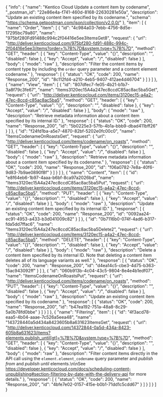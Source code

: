 {
  "info": {
    "name": "Kentico Cloud Update a content item by codename",
    "_postman_id": "22e86e4a-f741-460d-8168-22630281e50a",
    "description": "Update an existing content item specified by its codename.",
    "schema": "https://schema.getpostman.com/json/collection/v2.0.0/"
  },
  "item": [
    {
      "name": "Order",
      "item": [
        {
          "id": "4c984a03-7ebb-4756-8d5e-17295bc79a80",
          "name": "975bf280Fd91488c994c2f04416e5ee3ItemsGet8",
          "request": {
            "url": "http://deliver.kenticocloud.com/975bf280-fd91-488c-994c-2f04416e5ee3/items?order=%7B%7D&system.type=%7B%7D",
            "method": "GET",
            "header": [
              {
                "key": "Content-Type",
                "value": "{}",
                "description": "",
                "disabled": false
              },
              {
                "key": "Accept",
                "value": "*/*",
                "disabled": false
              }
            ],
            "body": {
              "mode": "raw"
            },
            "description": "Filter the content items by content type by including the `order` query parameter and a content element codename."
          },
          "response": [
            {
              "status": "OK",
              "code": 200,
              "name": "Response_200",
              "id": "8c112fd4-a210-4eb5-9407-412ae4d46704"
            }
          ]
        }
      ]
    },
    {
      "name": "View",
      "item": [
        {
          "id": "807dfec7-fe05-4b21-b1b7-3a8f79c3fe67",
          "name": "Items3120ec15A4a247ec8ccdC85ac8ac5ba5Get",
          "request": {
            "url": "http://deliver.kenticocloud.com/items/3120ec15-a4a2-47ec-8ccd-c85ac8ac5ba5",
            "method": "GET",
            "header": [
              {
                "key": "Content-Type",
                "value": "{}",
                "description": "",
                "disabled": false
              },
              {
                "key": "Accept",
                "value": "*/*",
                "disabled": false
              }
            ],
            "body": {
              "mode": "raw"
            },
            "description": "Retrieve metadata information about a content item specified by its internal ID."
          },
          "response": [
            {
              "status": "OK",
              "code": 200,
              "name": "Response_200",
              "id": "5b0225e3-57fb-4b1a-bbb9-dbad411bff26"
            }
          ]
        },
        {
          "id": "f24fd1ba-a5e7-4870-82bf-5202e0fc00c0",
          "name": "ItemsCodenameOnRoastsGet",
          "request": {
            "url": "http://deliver.kenticocloud.com/items/codename/on_roasts",
            "method": "GET",
            "header": [
              {
                "key": "Content-Type",
                "value": "{}",
                "description": "",
                "disabled": false
              },
              {
                "key": "Accept",
                "value": "*/*",
                "disabled": false
              }
            ],
            "body": {
              "mode": "raw"
            },
            "description": "Retrieve metadata information about a content item specified by its codename."
          },
          "response": [
            {
              "status": "OK",
              "code": 200,
              "name": "Response_200",
              "id": "f06a0782-7e8a-40f6-9d83-7b9ae0890f8f"
            }
          ]
        }
      ]
    },
    {
      "name": "Content",
      "item": [
        {
          "id": "e8f64eb6-1b97-4aaa-b6bf-8ca97a2026bd",
          "name": "Items3120ec15A4a247ec8ccdC85ac8ac5ba5Put",
          "request": {
            "url": "http://deliver.kenticocloud.com/items/3120ec15-a4a2-47ec-8ccd-c85ac8ac5ba5",
            "method": "PUT",
            "header": [
              {
                "key": "Content-Type",
                "value": "{}",
                "description": "",
                "disabled": false
              },
              {
                "key": "Accept",
                "value": "*/*",
                "disabled": false
              }
            ],
            "body": {
              "mode": "raw"
            },
            "description": "Update an existing content item specified by its internal ID."
          },
          "response": [
            {
              "status": "OK",
              "code": 200,
              "name": "Response_200",
              "id": "0092aa24-ec91-4953-a433-b3d041009c82"
            }
          ]
        },
        {
          "id": "0b7116b0-074f-4ad6-b317-fda5dd7ffac6",
          "name": "Items3120ec15A4a247ec8ccdC85ac8ac5ba5Delete2",
          "request": {
            "url": "http://deliver.kenticocloud.com/items/3120ec15-a4a2-47ec-8ccd-c85ac8ac5ba5",
            "method": "DELETE",
            "header": [
              {
                "key": "Content-Type",
                "value": "{}",
                "description": "",
                "disabled": false
              },
              {
                "key": "Accept",
                "value": "*/*",
                "disabled": false
              }
            ],
            "body": {
              "mode": "raw"
            },
            "description": "Delete a content item specified by its internal ID. Note that deleting a content item deletes all of its language variants as well."
          },
          "response": [
            {
              "status": "OK",
              "code": 200,
              "name": "Response_200",
              "id": "d4ea14c5-cbe3-4d75-b363-15ac943092ff"
            }
          ]
        },
        {
          "id": "060b913b-4c04-43c5-9804-8e4e4b1edf07",
          "name": "ItemsCodenameOnRoastsPut",
          "request": {
            "url": "http://deliver.kenticocloud.com/items/codename/on_roasts",
            "method": "PUT",
            "header": [
              {
                "key": "Content-Type",
                "value": "{}",
                "description": "",
                "disabled": false
              },
              {
                "key": "Accept",
                "value": "*/*",
                "disabled": false
              }
            ],
            "body": {
              "mode": "raw"
            },
            "description": "Update an existing content item specified by its codename."
          },
          "response": [
            {
              "status": "OK",
              "code": 200,
              "name": "Response_200",
              "id": "b47ea192-751a-48a8-8c29-5a0b78fd0bbe"
            }
          ]
        }
      ]
    },
    {
      "name": "Filtering",
      "item": [
        {
          "id": "4f3acd78-eaa5-4b04-aaae-7c526a5eea48",
          "name": "143728440a5d434a8423605b8a631623ItemsGet",
          "request": {
            "url": "http://deliver.kenticocloud.com/14372844-0a5d-434a-8423-605b8a631623/items?elements.publish_until[gt]=%7B%7D&system.type=%7B%7D",
            "method": "GET",
            "header": [
              {
                "key": "Content-Type",
                "value": "{}",
                "description": "",
                "disabled": false
              },
              {
                "key": "Accept",
                "value": "*/*",
                "disabled": false
              }
            ],
            "body": {
              "mode": "raw"
            },
            "description": "Filter content items directly in the API call using the `element.element_codename` query parameter and *publish from* and *publish until* elements.\n\nSee <https://developer.kenticocloud.com/docs/scheduling-content-unpublishing#section-filtering-by-date-with-the-delivery-api> for more details."
          },
          "response": [
            {
              "status": "OK",
              "code": 200,
              "name": "Response_200",
              "id": "4bfe7e02-0157-415e-b0b1-71dd1c5cdd67"
            }
          ]
        }
      ]
    }
  ]
}